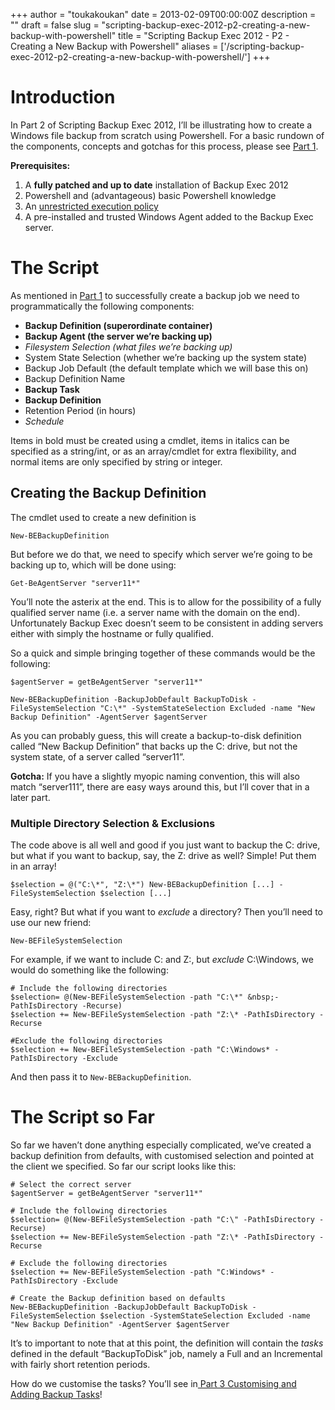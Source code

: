 +++
author = "toukakoukan"
date = 2013-02-09T00:00:00Z
description = ""
draft = false
slug = "scripting-backup-exec-2012-p2-creating-a-new-backup-with-powershell"
title = "Scripting Backup Exec 2012 - P2 - Creating a New Backup with Powershell"
aliases = ['/scripting-backup-exec-2012-p2-creating-a-new-backup-with-powershell/']
+++

# Introduction

In Part 2 of Scripting Backup Exec 2012, I’ll be illustrating how to create a Windows file backup from scratch using Powershell. For a basic rundown of the components, concepts and gotchas for this process, please see [Part 1](http://wp.me/pBnHz-2p).

**Prerequisites:**

1. A **fully patched and up to date** installation of Backup Exec 2012
2. Powershell and (advantageous) basic Powershell knowledge
3. An [unrestricted execution policy](http://technet.microsoft.com/en-us/library/ee176961.aspx)
4. A pre-installed and trusted Windows Agent added to the Backup Exec server.


# The Script

As mentioned in [Part 1](http://wp.me/pBnHz-2p) to successfully create a backup job we need to programmatically the following components:

- **Backup Definition (superordinate container)**
- **Backup Agent (the server we’re backing up)**
- *Filesystem Selection (what files we’re backing up)*
- System State Selection (whether we’re backing up the system state)
- Backup Job Default (the default template which we will base this on)
- Backup Definition Name
- **Backup Task**
- **Backup Definition**
- Retention Period (in hours)
- *Schedule*

Items in bold must be created using a cmdlet, items in italics can be specified as a string/int, or as an array/cmdlet for extra flexibility, and normal items are only specified by string or integer.


## Creating the Backup Definition

The cmdlet used to create a new definition is

```
New-BEBackupDefinition
```

But before we do that, we need to specify which server we’re going to be backing up to, which will be done using:

```
Get-BeAgentServer "server11*"
```

You’ll note the asterix at the end. This is to allow for the possibility of a fully qualified server name (i.e. a server name with the domain on the end). Unfortunately Backup Exec doesn’t seem to be consistent in adding servers either with simply the hostname or fully qualified.

So a quick and simple bringing together of these commands would be the following:

```
$agentServer = getBeAgentServer "server11*"

New-BEBackupDefinition -BackupJobDefault BackupToDisk -FileSystemSelection "C:\*" -SystemStateSelection Excluded -name "New Backup Definition" -AgentServer $agentServer
```

As you can probably guess, this will create a backup-to-disk definition called “New Backup Definition” that backs up the C: drive, but not the system state, of a server called “server11”.

**Gotcha:** If you have a slightly myopic naming convention, this will also match “server111”, there are easy ways around this, but I’ll cover that in a later part.

### Multiple Directory Selection & Exclusions

The code above is all well and good if you just want to backup the C: drive, but what if you want to backup, say, the Z: drive as well? Simple! Put them in an array!

```
$selection = @("C:\*", "Z:\*") New-BEBackupDefinition [...] -FileSystemSelection $selection [...]
```

Easy, right? But what if you want to *exclude* a directory? Then you’ll need to use our new friend:

```
New-BEFileSystemSelection
```

For example, if we want to include C: and Z:, but *exclude* C:\Windows, we would do something like the following:

```
# Include the following directories
$selection= @(New-BEFileSystemSelection -path "C:\*" &nbsp;-PathIsDirectory -Recurse)
$selection += New-BEFileSystemSelection -path "Z:\* -PathIsDirectory -Recurse

#Exclude the following directories
$selection += New-BEFileSystemSelection -path "C:\Windows* -PathIsDirectory -Exclude
```

And then pass it to `New-BEBackupDefinition`.


# The Script so Far

So far we haven’t done anything especially complicated, we’ve created a backup definition from defaults, with customised selection and pointed at the client we specified. So far our script looks like this:

```
# Select the correct server
$agentServer = getBeAgentServer "server11*"

# Include the following directories
$selection= @(New-BEFileSystemSelection -path "C:\" -PathIsDirectory -Recurse)
$selection += New-BEFileSystemSelection -path "Z:\* -PathIsDirectory -Recurse

# Exclude the following directories
$selection += New-BEFileSystemSelection -path "C:Windows* -PathIsDirectory -Exclude

# Create the Backup definition based on defaults
New-BEBackupDefinition -BackupJobDefault BackupToDisk -FileSystemSelection $selection -SystemStateSelection Excluded -name "New Backup Definition" -AgentServer $agentServer
```

It’s to important to note that at this point, the definition will contain the *tasks* defined in the default “BackupToDisk” job, namely a Full and an Incremental with fairly short retention periods.

How do we customise the tasks? You’ll see in[ Part 3 Customising and Adding Backup Tasks](http://wp.me/pBnHz-49)!

